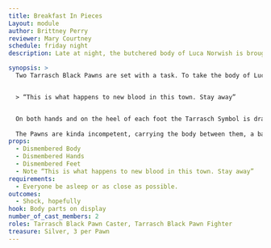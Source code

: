 ```yaml
---
title: Breakfast In Pieces
Layout: module
author: Brittney Perry
reviewer: Mary Courtney
schedule: friday night
description: Late at night, the butchered body of Luca Norwish is brought to the tavern by two Tarrasch Black Pawns to be placed as a gristly message. If the tavern is occupied, the Black Pawns display the body nearby. Their goal is to not get caught but they the are not the best at it.

synopsis: >
  Two Tarrasch Black Pawns are set with a task. To take the body of Luca Norwish, now in pieces, to the town to be a statement piece. The goal is to display the body in the tavern, but if it is occupied, they will find an alternate site to place him On the body is pinned a note. 


  > “This is what happens to new blood in this town. Stay away”


  On both hands and on the heel of each foot the Tarrasch Symbol is drawn in blood. 
  
  The Pawns are kinda incompetent, carrying the body between them, a bag full of parts in hand. They argue between themselves, bickering over the best place to leave him, how they should display the body, the sounds he made while being sliced up, etc. They are careful, but not unduly so, counting on the late hour and darkness to hide them.  Once placed, the Pawns will congratulate themselves and go back to their hideout (NPC Shack).
props:
  - Dismembered Body
  - Dismembered Hands
  - Dismembered Feet
  - Note “This is what happens to new blood in this town. Stay away”
requirements:
  - Everyone be asleep or as close as possible. 
outcomes:
  - Shock, hopefully
hook: Body parts on display
number_of_cast_members: 2
roles: Tarrasch Black Pawn Caster, Tarrasch Black Pawn Fighter
treasure: Silver, 3 per Pawn
---
```

